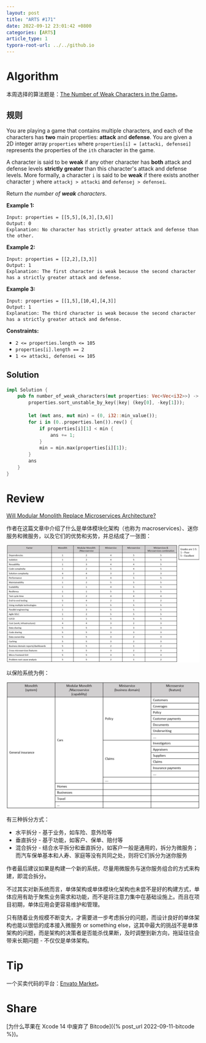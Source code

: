 ```yaml
---
layout: post
title: "ARTS #171"
date: 2022-09-12 23:01:42 +0800
categories: [ARTS]
article_type: 1
typora-root-url: ../../github.io
---
```



# Algorithm

本周选择的算法题是：[The Number of Weak Characters in the Game](https://leetcode.com/problems/the-number-of-weak-characters-in-the-game/)。


## 规则

You are playing a game that contains multiple characters, and each of the characters has **two** main properties: **attack** and **defense**. You are given a 2D integer array `properties` where `properties[i] = [attacki, defensei]` represents the properties of the `ith` character in the game.

A character is said to be **weak** if any other character has **both** attack and defense levels **strictly greater** than this character's attack and defense levels. More formally, a character `i` is said to be **weak** if there exists another character `j` where `attackj > attacki` and `defensej > defensei`.

Return *the number of **weak** characters*.

 

**Example 1:**

```
Input: properties = [[5,5],[6,3],[3,6]]
Output: 0
Explanation: No character has strictly greater attack and defense than the other.
```

**Example 2:**

```
Input: properties = [[2,2],[3,3]]
Output: 1
Explanation: The first character is weak because the second character has a strictly greater attack and defense.
```

**Example 3:**

```
Input: properties = [[1,5],[10,4],[4,3]]
Output: 1
Explanation: The third character is weak because the second character has a strictly greater attack and defense.
```

 

**Constraints:**

- `2 <= properties.length <= 105`
- `properties[i].length == 2`
- `1 <= attacki, defensei <= 105`

## Solution

```rust
impl Solution {
    pub fn number_of_weak_characters(mut properties: Vec<Vec<i32>>) -> i32 {
        properties.sort_unstable_by_key(|key| (key[0], -key[1]));

        let (mut ans, mut min) = (0, i32::min_value());
        for i in (0..properties.len()).rev() {
            if properties[i][1] < min {
                ans += 1;
            }
            min = min.max(properties[i][1]);
        }
        ans
    }
}
```


# Review

[Will Modular Monolith Replace Microservices Architecture?](https://medium.com/att-israel/will-modular-monolith-replace-microservices-architecture-a8356674e2ea)

作者在这篇文章中介绍了什么是单体模块化架构（也称为 macroservices）、迷你服务和微服务，以及它们的优势和劣势，并总结成了一张图：

![](/assets/img/171-3.jpeg)

以保险系统为例：

![](/assets/img/171-2.jpeg)

有三种拆分方式：

- 水平拆分 - 基于业务，如车险、意外险等
- 垂直拆分 - 基于功能，如客户、保单、赔付等
- 混合拆分 - 结合水平拆分和垂直拆分，如客户一般是通用的，拆分为微服务；而汽车保单基本和人寿、家庭等没有共同之处，则将它们拆分为迷你服务

作者最后建议如果是构建一个新的系统，尽量用微服务与迷你服务组合的方式来构建，即混合拆分。

不过其实对新系统而言，单体架构或单体模块化架构也未尝不是好的构建方式，单体应用有助于聚焦业务需求和功能，而不是将注意力集中在基础设施上。而且在项目初期，单体应用会更容易维护和管理。

只有随着业务规模不断变大，才需要进一步考虑拆分的问题，而设计良好的单体架构也能以很低的成本接入微服务 or something else，这其中最大的挑战不是单体架构的问题，而是架构的决策者是否能杀伐果断，及时调整到新方向，拖延往往会带来长期问题 - 不仅仅是单体架构。

# Tip

一个买卖代码的平台：[Envato Market](https://codecanyon.net/)。

# Share

[为什么苹果在 Xcode 14 中废弃了 Bitcode]({% post_url 2022-09-11-bitcode %})。